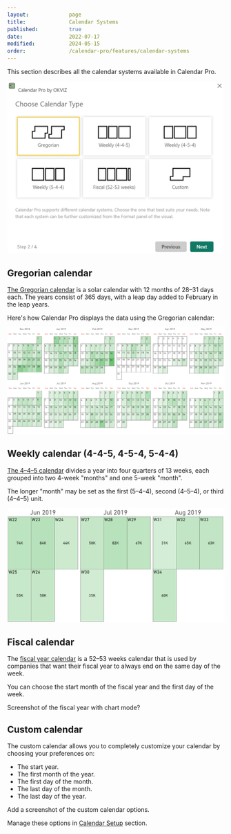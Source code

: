 ```yaml
---
layout:             page
title:              Calendar Systems
published:          true
date:               2022-07-17
modified:           2024-05-15
order:              /calendar-pro/features/calendar-systems
---
```


This section describes all the calendar systems available in Calendar Pro.

<img src="images/calendar-systems.png" width="500" alt="Calendar systems in Calendar pro">

## Gregorian calendar
[The Gregorian calendar](https://en.wikipedia.org/wiki/Gregorian_calendar) is a solar calendar with 12 months of 28–31 days each. The years consist of 365 days, with a leap day added to February in the leap years.

Here's how Calendar Pro displays the data using the Gregorian calendar:

<img src="images/gregorian-calendar.png" width="1000" alt="The Gregorian calendar in Calendar pro">

## Weekly calendar (4-4-5, 4-5-4, 5-4-4)
[The 4–4–5 calendar](https://en.wikipedia.org/wiki/4%E2%80%934%E2%80%935_calendar) divides a year into four quarters of 13 weeks, each grouped into two 4-week "months" and one 5-week "month".

The longer "month" may be set as the first (5–4–4), second (4–5–4), or third (4–4–5) unit.

<img src="images/4-4-5-calendar.png" width="700" alt="The 4-4-5 calendar in Calendar pro">


## Fiscal calendar

The [fiscal year calendar](https://en.wikipedia.org/wiki/Fiscal_year) is a 52–53 weeks calendar that is used by companies that want their fiscal year to always end on the same day of the week.

You can choose the start month of the fiscal year and the first day of the week.

<todo>Screenshot of the fiscal year with chart mode?</todo>


## Custom calendar
The custom calendar allows you to completely customize your calendar by choosing your preferences on:
- The start year.
- The first month of the year.
- The first day of the month.
- The last day of the month.
- The last day of the year.

<todo> Add a screenshot of the custom calendar options.</todo>

Manage these options in [Calendar Setup](../options/calendar/index) section.
